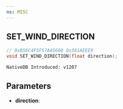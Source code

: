 ```yaml
---
ns: MISC
---
```

## SET_WIND_DIRECTION

```c
// 0xB56C4F5F57A45600 0x381AEEE9
void SET_WIND_DIRECTION(float direction);
```

```
NativeDB Introduced: v1207
```

## Parameters
* **direction**:

